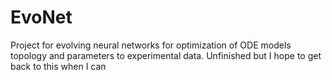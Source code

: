 # EvoNet

Project for evolving neural networks for optimization of ODE models topology and parameters to experimental data. Unfinished but I hope to get back to this when I can
